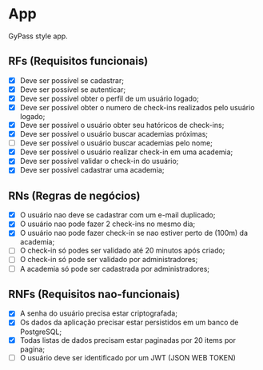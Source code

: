 # App
GyPass style app.
## RFs (Requisitos funcionais)
- [x] Deve ser possível se cadastrar;
- [x] Deve ser possível se autenticar;
- [x] Deve ser possível obter o perfil de um usuário logado;
- [x] Deve ser possível obter o numero de check-ins realizados pelo usuário logado;
- [x] Deve ser possível o usuário obter seu hatóricos de check-ins;
- [x] Deve ser possível o usuário buscar academias próximas;
- [ ] Deve ser possível o usuário buscar academias pelo nome;
- [x] Deve ser possível o usuário realizar check-in em uma academia;
- [x] Deve ser possível validar o check-in do usuário;
- [x] Deve ser possível cadastrar uma academia;
## RNs (Regras de negócios)
- [x] O usuário nao deve se cadastrar com um e-mail duplicado;
- [x] O usuário nao pode fazer 2 check-ins no mesmo dia;
- [x] O usuário nao pode fazer check-in se nao estiver perto de (100m) da academia;
- [ ] O check-in só podes ser validado até 20 minutos após criado;
- [ ] O check-in só pode ser validado por administradores;
- [ ] A academia só pode ser cadastrada por administradores;
## RNFs (Requisitos nao-funcionais)
- [x] A senha do usuário precisa estar criptografada;
- [x] Os dados da aplicação precisar estar persistidos em um banco de PostgreSQL;
- [x] Todas listas de dados precisam estar paginadas por 20 items por pagina;
- [ ] O usuário deve ser identificado por um JWT (JSON WEB TOKEN)

